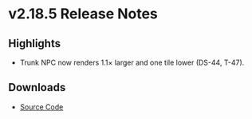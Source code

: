 # v2.18.5 Release Notes

## Highlights
- Trunk NPC now renders 1.1× larger and one tile lower (DS-44, T-47).

## Downloads
- [Source Code](https://github.com/example/mario-demo/archive/refs/tags/v2.18.5.zip)

